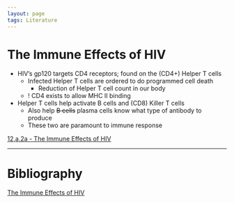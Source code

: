 ```yaml
---
layout: page
tags: Literature 
---
```


# The Immune Effects of HIV

- HIV’s gp120 targets CD4 receptors; found on the (CD4+) Helper T cells
	- Infected Helper T cells are ordered to do programmed cell death
		- Reduction of Helper T cell count in our body
	- ! CD4 exists to allow MHC II binding
- Helper T cells help activate B cells and (CD8) Killer T cells
	- Also help ~~B cells~~ plasma cells know what type of antibody to produce
	- These two are paramount to immune response

[12,a,2a - The Immune Effects of HIV](../3%20Permanent%20Notes/12,a,2a%20-%20The%20Immune%20Effects%20of%20HIV)

---

# Bibliography

[The Immune Effects of HIV](../4%20Citation%20Notes/The%20Immune%20Effects%20of%20HIV)